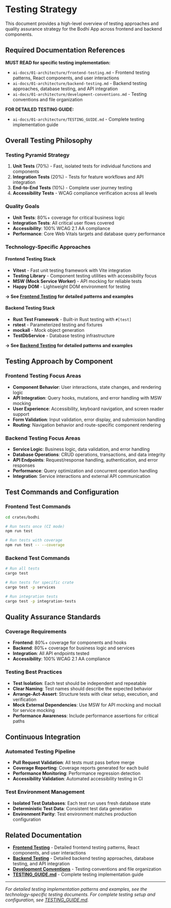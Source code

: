 # Testing Strategy

This document provides a high-level overview of testing approaches and quality assurance strategy for the Bodhi App across frontend and backend components.

## Required Documentation References

**MUST READ for specific testing implementation:**
- `ai-docs/01-architecture/frontend-testing.md` - Frontend testing patterns, React components, and user interactions
- `ai-docs/01-architecture/backend-testing.md` - Backend testing approaches, database testing, and API integration
- `ai-docs/01-architecture/development-conventions.md` - Testing conventions and file organization

**FOR DETAILED TESTING GUIDE:**
- `ai-docs/01-architecture/TESTING_GUIDE.md` - Complete testing implementation guide

## Overall Testing Philosophy

### Testing Pyramid Strategy
1. **Unit Tests** (70%) - Fast, isolated tests for individual functions and components
2. **Integration Tests** (20%) - Tests for feature workflows and API integration  
3. **End-to-End Tests** (10%) - Complete user journey testing
4. **Accessibility Tests** - WCAG compliance verification across all levels

### Quality Goals
- **Unit Tests**: 80%+ coverage for critical business logic
- **Integration Tests**: All critical user flows covered
- **Accessibility**: 100% WCAG 2.1 AA compliance
- **Performance**: Core Web Vitals targets and database query performance

### Technology-Specific Approaches

#### Frontend Testing Stack
- **Vitest** - Fast unit testing framework with Vite integration
- **Testing Library** - Component testing utilities with accessibility focus
- **MSW (Mock Service Worker)** - API mocking for reliable tests
- **Happy DOM** - Lightweight DOM environment for testing

**→ See [Frontend Testing](frontend-testing.md) for detailed patterns and examples**

#### Backend Testing Stack
- **Rust Test Framework** - Built-in Rust testing with `#[test]`
- **rstest** - Parameterized testing and fixtures
- **mockall** - Mock object generation
- **TestDbService** - Database testing infrastructure

**→ See [Backend Testing](backend-testing.md) for detailed patterns and examples**

## Testing Approach by Component

### Frontend Testing Focus Areas
- **Component Behavior**: User interactions, state changes, and rendering logic
- **API Integration**: Query hooks, mutations, and error handling with MSW mocking
- **User Experience**: Accessibility, keyboard navigation, and screen reader support
- **Form Validation**: Input validation, error display, and submission handling
- **Routing**: Navigation behavior and route-specific component rendering

### Backend Testing Focus Areas  
- **Service Logic**: Business logic, data validation, and error handling
- **Database Operations**: CRUD operations, transactions, and data integrity
- **API Endpoints**: Request/response handling, authentication, and error responses
- **Performance**: Query optimization and concurrent operation handling
- **Integration**: Service interactions and external API communication

## Test Commands and Configuration

### Frontend Test Commands
```bash
cd crates/bodhi

# Run tests once (CI mode)
npm run test

# Run tests with coverage
npm run test -- --coverage
```

### Backend Test Commands
```bash
# Run all tests
cargo test

# Run tests for specific crate
cargo test -p services

# Run integration tests
cargo test -p integration-tests
```

## Quality Assurance Standards

### Coverage Requirements
- **Frontend**: 80%+ coverage for components and hooks
- **Backend**: 80%+ coverage for business logic and services
- **Integration**: All API endpoints tested
- **Accessibility**: 100% WCAG 2.1 AA compliance

### Testing Best Practices
- **Test Isolation**: Each test should be independent and repeatable
- **Clear Naming**: Test names should describe the expected behavior
- **Arrange-Act-Assert**: Structure tests with clear setup, execution, and verification
- **Mock External Dependencies**: Use MSW for API mocking and mockall for service mocking
- **Performance Awareness**: Include performance assertions for critical paths

## Continuous Integration

### Automated Testing Pipeline
- **Pull Request Validation**: All tests must pass before merge
- **Coverage Reporting**: Coverage reports generated for each build
- **Performance Monitoring**: Performance regression detection
- **Accessibility Validation**: Automated accessibility testing in CI

### Test Environment Management
- **Isolated Test Databases**: Each test run uses fresh database state
- **Deterministic Test Data**: Consistent test data generation
- **Environment Parity**: Test environment matches production configuration

## Related Documentation

- **[Frontend Testing](frontend-testing.md)** - Detailed frontend testing patterns, React components, and user interactions
- **[Backend Testing](backend-testing.md)** - Detailed backend testing approaches, database testing, and API integration
- **[Development Conventions](development-conventions.md)** - Testing conventions and file organization
- **[TESTING_GUIDE.md](TESTING_GUIDE.md)** - Complete testing implementation guide

---

*For detailed testing implementation patterns and examples, see the technology-specific testing documents. For complete testing setup and configuration, see [TESTING_GUIDE.md](TESTING_GUIDE.md).*
